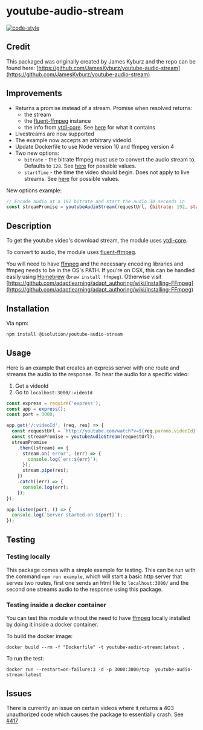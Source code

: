 # youtube-audio-stream

[![code-style](https://img.shields.io/badge/code_style-airbnb--base-brightgreen.svg)](https://github.com/airbnb/javascript)

## Credit

This packaged was originally created by James Kyburz and the repo can be found here: [https://github.com/JamesKyburz/youtube-audio-stream](https://github.com/JamesKyburz/youtube-audio-stream)

## Improvements

- Returns a promise instead of a stream. Promise when resolved returns:
  - the stream
  - the [fluent-ffmpeg](https://github.com/fluent-ffmpeg/node-fluent-ffmpeg) instance
  - the info from [ytdl-core](https://github.com/fent/node-ytdl-core). See [here](https://github.com/fent/node-ytdl-core/blob/master/example/info.json) for what it contains
- Livestreams are now supported
- The example now accepts an arbitrary videoId.
- Update Dockerfile to use Node version 10 and ffmpeg version 4
- Two new options:
  - `bitrate` - the bitrate ffmpeg must use to convert the audio stream to. Defaults to `128`. See [here](https://github.com/fluent-ffmpeg/node-fluent-ffmpeg#audiobitratebitrate-set-audio-bitrate) for possible values.
  - `startTime` - the time the video should begin. Does not apply to live streams. See [here](https://github.com/fluent-ffmpeg/node-fluent-ffmpeg#seekinputtime-set-input-start-time) for possible values.

New options example:

```js
// Encode audio at a 192 bitrate and start the audio 30 seconds in
const streamPromise = youtubeAudioStream(requestUrl, {bitrate: 192, startTime: 30});
```

## Description

To get the youtube video's download stream, the module uses [ytdl-core](https://github.com/fent/node-ytdl-core).

To convert to audio, the module uses [fluent-ffmpeg](https://github.com/schaermu/node-fluent-ffmpeg).

You will need to have [ffmpeg](https://www.ffmpeg.org/) and the necessary encoding libraries and ffmpeg needs to be in the OS's PATH. If you're on OSX, this can be handled easily using [Homebrew](https://brew.sh/) (`brew install ffmpeg`). Otherwise visit [https://github.com/adaptlearning/adapt_authoring/wiki/Installing-FFmpeg](https://github.com/adaptlearning/adapt_authoring/wiki/Installing-FFmpeg)

## Installation

Via npm:

```bash
npm install @isolution/youtube-audio-stream
```

## Usage

Here is an example that creates an express server with one route and streams the audio to the response. To hear the audio for a specific video:

1. Get a videoId
2. Go to `localhost:3000/:videoId`

```js
const express = require('express');
const app = express();
const port = 3000;

app.get('/:videoId', (req, res) => {
  const requestUrl = `http://youtube.com/watch?v=${req.params.videoId}`;
  const streamPromise = youtubeAudioStream(requestUrl);
  streamPromise
    .then((stream) => {
      stream.on('error', (err) => {
        console.log(`err:${err}`);
      });
      stream.pipe(res);
    })
    .catch((err) => {
      console.log(err);
    });
});

app.listen(port, () => {
  console.log(`Server started on ${port}`);
});
```

## Testing

### Testing locally

This package comes with a simple example for testing. This can be run with the command `npm run example`, which will start a basic http server that serves two routes, first one sends an html file to `localhost:3000/` and the second one streams audio to the response using this package.

### Testing inside a docker container

You can test this module without the need to have [ffmpeg](https://www.ffmpeg.org/) locally installed by doing it inside a docker container.

To build the docker image:

```docker
docker build --rm -f "Dockerfile" -t youtube-audio-stream:latest .
```

To run the test:

```docker
docker run --restart=on-failure:3 -d -p 3000:3000/tcp  youtube-audio-stream:latest
```

## Issues

There is currently an issue on certain videos where it returns a 403 unauthorized code which causes the package to essentially crash. See [#417](https://github.com/fent/node-ytdl-core/issues/417)
